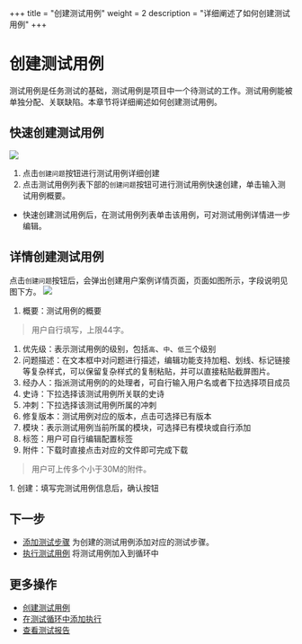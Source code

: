 +++
title = "创建测试用例"
weight = 2
description = "详细阐述了如何创建测试用例"
+++

# 创建测试用例

测试用例是任务测试的基础，测试用例是项目中一个待测试的工作。测试用例能被单独分配、关联缺陷。本章节将详细阐述如何创建测试用例。

## 快速创建测试用例

![](/img/docs/user-guide/test-management/case-management/create-case.jpg)

1. 点击`创建问题`按钮进行测试用例详细创建
1. 点击测试用例列表下部的`创建问题`按钮可进行测试用例快速创建，单击输入测试用例概要。
  - 快速创建测试用例后，在测试用例列表单击该用例，可对测试用例详情进一步编辑。

## 详情创建测试用例

点击`创建问题`按钮后，会弹出创建用户案例详情页面，页面如图所示，字段说明见图下方。
![](/img/docs/user-guide/test-management/case-management/create-detail.jpg)

1. 概要：测试用例的概要
<blockquote class="note">用户自行填写，上限44字。</blockquote>

1. 优先级：表示测试用例的级别，包括`高`、`中`、`低`三个级别
1. 问题描述：在文本框中对问题进行描述，编辑功能支持加粗、划线、标记链接等复杂样式，可以保留复杂样式的复制粘贴，并可以直接粘贴截屏图片。
1. 经办人：指派测试用例的的处理者，可自行输入用户名或者下拉选择项目成员
1. 史诗：下拉选择该测试用例所关联的史诗
1. 冲刺：下拉选择该测试用例所属的冲刺
1. 修复版本：测试用例对应的版本，点击可选择已有版本
1. 模块：表示测试用例当前所属的模块，可选择已有模块或自行添加
1. 标签：用户可自行编辑配置标签
1. 附件：下载时直接点击对应的文件即可完成下载
<blockquote class="note">用户可上传多个小于30M的附件。</blockquote>
1. 创建：填写完测试用例信息后，确认按钮


## 下一步

- [添加测试步骤](../update-list#添加测试步骤) 为创建的测试用例添加对应的测试步骤。
- [执行测试用例](../update-list#执行测试) 将测试用例加入到循环中

## 更多操作

- [创建测试用例](../create-case)
- [在测试循环中添加执行](../../test-cycle/add-execution)
- [查看测试报告](../../test-report/)